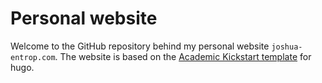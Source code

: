 # Personal website

Welcome to the GitHub repository behind my personal website `joshua-entrop.com`. The website is based on the [Academic Kickstart template](https://github.com/wowchemy/wowchemy-hugo-themes) for hugo.